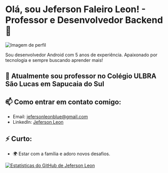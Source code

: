 # Olá, sou Jeferson Faleiro Leon! - Professor e Desenvolvedor Backend 👋

![Imagem de perfil]([https://media.licdn.com/dms/image/C4D03AQHqxqqYoelB1g/profile-displayphoto-shrink_200_200/0/1516972194454?e=1703116800&v=beta&t=xW5qMESOD9R4z4OhG_iOeXkz1m9Ha6QT1W60q0_2W0M])

Sou desenvolvedor Android com 5 anos de experiência. Apaixonado por tecnologia e sempre buscando aprender mais!

## 🌱 Atualmente sou professor no Colégio ULBRA São Lucas em Sapucaia do Sul


## 📫 Como entrar em contato comigo:

- Email: jefersonleonblue@gmail.com
- LinkedIn: [Jeferson Leon]([URL_DO_SEU_LINKEDIN](https://www.linkedin.com/in/jeferson-faleiro-leon-02344222/))


## ⚡ Curto:

- 🌍 Estar com a família e adoro novos desafios.

[![Estatísticas do GitHub de Jeferson Leon](https://github-readme-stats.vercel.app/api?username=jefersonleon)](https://github.com/jefersonleon)


